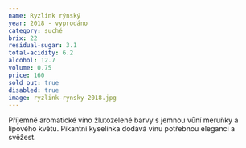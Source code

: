 ```yaml
---
name: Ryzlink rýnský
year: 2018 - vyprodáno
category: suché
brix: 22
residual-sugar: 3.1
total-acidity: 6.2
alcohol: 12.7
volume: 0.75
price: 160
sold out: true
disabled: true
image: ryzlink-rynsky-2018.jpg
---
```


Příjemně aromatické víno žlutozelené barvy s jemnou vůní meruňky a lipového květu. Pikantní kyselinka dodává vínu potřebnou eleganci a svěžest. 